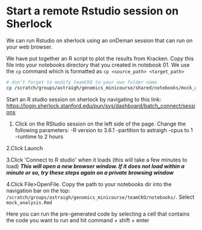 # Start a remote Rstudio session on Sherlock

We can run Rstudio on sherlock using an onDeman session that can run on your web browser. 

We have put together an R script to plot the results from Kracken. Copy this file into your notebooks directory that you created in notebook 01. We use the `cp` command which is formatted as `cp <source_path> <target_path>`

```bash
# don't forget to modify teamCKO to your own folder name
cp /scratch/groups/astraigh/genomics_minicourse/shared/notebooks/mock_analysis.Rmd /scratch/groups/astraigh/genomics_minicourse/teamCKO/notebooks
```


Start an R studio session on sherlock by navigating to this link:
https://login.sherlock.stanford.edu/pun/sys/dashboard/batch_connect/sessions

1. Click on the RStudio session on the left side of the page. Change the following parameters:
     -R version to 3.6.1
     -partition to astraigh
     -cpus to 1
     -runtime to 2 hours
     
2.Click Launch

3.Click 'Connect to R studio' when it loads (this will take a few minutes to load)
***This will open a new browser window. If it does not load within a minute or so, try these steps again on a private browsing window***

4.Click File>OpenFile. Copy the path to your notebooks dir into the navigation bar on the top: `/scratch/groups/astraigh/genomics_minicourse/teamCKO/notebooks/`. Select `mock_analysis.Rmd`


Here you can run the pre-generated code by selecting a cell that contains the code you want to run and hit command + shift + enter



